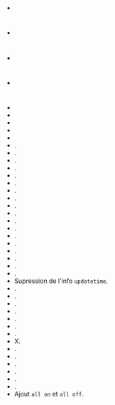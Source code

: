 # 

- 

# 

- 

# 

- 

# 

- 

# 

-   
-   
-   
-   
-   
-   .
-   .
-   .
-   .
-   .
-   .
-   
    .
-   .
-   .
-   .
-   .
-   
    .
-   .
-   .
-   .
-   
    .
-   .
-   .
-   Supression de l'info `updatetime`.
-   .
-   .
-   .
-   .
-   .
-   .
-   .
-   X.
-   .
-   .
-   .
-   .
-   .
-   .
-   Ajout `all on` et `all off`.
